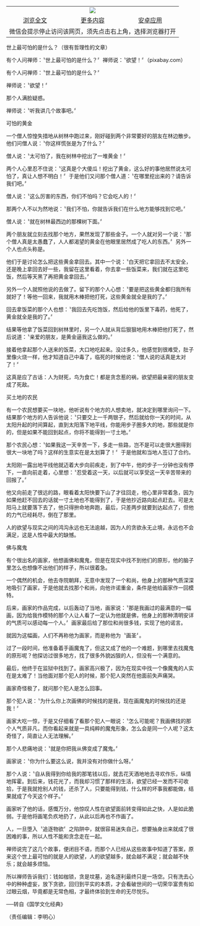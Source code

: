 

<table>
  <tr>
    <td align="center" colspan="3">
      <a href="https://github.com/ogate/ogate/blob/master/README.md"><img src="https://cloud.githubusercontent.com/assets/11880933/13434984/f430fae2-e012-11e5-814f-c2df1e82b247.jpg"/></a>
    </td>
  </tr>
  <tr>
    <td align="center">
      <a href="https://s3.ap-south-1.amazonaws.com/ogatem/oGate.htm?c816356&from=oNote">浏览全文</a>
    </td>
    <td align="center">
      <a href="https://s3.ap-south-1.amazonaws.com/ogatem/oGate.htm?from=oNote">更多内容</a>
    </td>
    <td align="center">
      <a href="https://raw.githubusercontent.com/ogate/up/master/ogate.apk">安卓应用</a>
    </td>
  </tr>
  <tr>
    <td align="center" colspan="3">
      微信会提示停止访问该网页，须先点击右上角，选择浏览器打开
    </td>
  </tr>
</table>    



世上最可怕的是什么？（很有哲理性的文章）





有个人问禅师：〝世上最可怕的是什么？〞禅师说：〝欲望！〞（pixabay.com） 







有个人问禅师：〝世上最可怕的是什么？〞











禅师说：〝欲望！〞



那个人满脸疑惑。



禅师说：〝听我讲几个故事吧。〞



可怕的黄金





一个僧人惊惶失措地从树林中跑过来，刚好碰到两个非常要好的朋友在林边散步。他们问僧人说：〝你这样慌张是为了什么？〞



僧人说：〝太可怕了，我在树林中挖出了一堆黄金！〞



两个人心里忍不住说：〝这真是个大傻瓜！挖出了黄金，这么好的事他居然说太可怕了，真让人想不明白！〞于是他们又问那个僧人道：〝在哪里挖出来的？请告诉我们吧。〞



僧人说：〝这么厉害的东西，你们不怕吗？它会吃人的！〞



那两个人不以为然地说：〝我们不怕，你就告诉我们在什么地方能够找到它吧。〞



僧人说：〝就在树林最西边的那棵树下面。〞



两个朋友就立刻去找那个地方，果然发现了那些金子。一个人就对另一个说：〝那个僧人真是太愚蠢了，人人都渴望的黄金在他眼里居然成了吃人的东西。〞另外一个人也点头称是。



他们于是讨论怎么把这些黄金拿回去。其中一个说：〝白天把它拿回去不太安全，还是晚上拿回去好一些，我留在这里看着，你去拿一些饭菜来，我们就在这里吃饭，然后等天黑了再把黄金拿回去。〞



另外一个人就照他说的去做了。留下的那个人心想：〝要是把这些黄金都归我所有就好了！等他一回来，我就用木棒把他打死，这些黄金就全是我的了。〞



回去拿饭菜的那个人也想：〝我回去先吃饱饭，然后给他的饭里下毒药，他死了，黄金就全是我的了。〞



结果等他拿了饭菜回到树林里时，另一个人就从背后狠狠地用木棒把他打死了，然后说道：〝亲爱的朋友，是黄金逼我这么做的。〞



接着他拿起那个人送来的饭菜，大口地吃起来。没过多久，他感觉到很难受，肚子里像火烧一样，他才知道自己中毒了，临死的时候他说：〝僧人说的话真是太对了！〞

 

这真是应了古话：人为财死，鸟为食亡！都是贪念惹的祸，欲望把最亲密的朋友变成了死敌。



 买土地的农民 



有一个农民想要买一块地，他听说有个地方的人想卖地，就决定到哪里询问一下。结果那个地方的人告诉他说：〝只要交上一千两银子，然后就给你一天的时间，从太阳升起的时间算起，直到太阳落下地平线，你能用步子圈多大的地，那些就是你的，但是如果不能回到起点，你将不能得到一寸土地。〞



那个农民心想：〝如果我这一天辛苦一下，多走一些路，岂不是可以走很大圈得到很大一块地了吗？这样的生意实在是太划算了！〞于是他就和当地人签订了合约。



太阳刚一露出地平线他就迈着大步向前疾走，到了中午，他的步子一分钟也没有停下，一直向前走着，心里想：〝忍受着这一天，以后就可以享受这一天辛苦带来的回报了。〞



他又向前走了很远的路，眼看着太阳快要下山了才往回走，他心里非常着急，因为如果他赶不回去的话就一寸土地也不能得到了，于是他抄近路向起点赶去。可是太阳马上就要落下去了，他只得拚命地奔跑，最后，只差两步就要到达起点了，但他的力气已经耗尽，倒在了那里。



人的欲望与现实之间的鸿沟永远也无法逾越，因为人的贪欲永无止境，永远也不会满足，这是人性中最大的缺憾。



 佛与魔鬼



有个很出名的画家，他想画佛和魔鬼，但是在现实中找不到他们的原形，他的脑子里怎么也想像不出他们的样子，所以很着急。



一个偶然的机会，他去寺院朝拜，无意中发现了一个和尚，他身上的那种气质深深地吸引了画家，于是他就去找那个和尚，向他许诺重金，条件是他给画家作一回模特。



后来，画家的作品完成，以后轰动了当地，画家说：〝那是我画过的最满意的一幅画，因为给我作模特的那个人让人看了一定认为他就是佛，他身上的那种清明安详的气质可以感动每一个人。〞画家最后给了那位和尚很多钱，实现了他的诺言。



就因为这幅画，人们不再称他为画家，而是称他为〝画圣〞。



过了一段时间，他准备着手画魔鬼了，但这又成了他的一个难题，到哪里去找魔鬼的原形呢？他探访过很多地方，找了很多外貌凶狠的人，但没有一个满意的。



最后，他终于在监狱中找到了。画家高兴极了，因为在现实中找一个像魔鬼的人实在是太难了！当他面对那个犯人的时候，那个犯人突然在他面前失声痛哭。



画家奇怪极了，就问那个犯人是怎么回事。



那个犯人说：〝为什么你上次画佛的时候找的是我，现在画魔鬼的时候找的还是我！〞



画家大吃一惊，于是又仔细看了看那个犯人一眼说：〝怎么可能呢？我画佛找的那个人气质非凡，而你看起来就是一具纯粹的魔鬼形象，怎么会是同一个人呢？这太奇怪了，简直让人无法理解。〞



那个人悲痛地说：〝就是你把我从佛变成了魔鬼。〞



画家说：〝你为什么要这么说，我并没有对你做什么呀。〞



那个人说：〝自从我得到你给我的那笔钱以后，就去花天酒地地去寻欢作乐，纵情地挥霍。到后来，钱花光了，而我却习惯了那样的生活，欲望已经一发而不可收拾，于是我就抢别人的钱，还杀了人，只要能得到钱，什么样的坏事我都能做，结果就成了今天这个样子。〞



画家听了他的话，感慨万分，他惊叹人性在欲望面前转变得如此之快，人是如此脆弱。于是他将画笔负疚地扔了，从此以后再也不作画了。

 

人，一旦堕入〝追逐物欲〞之陷阱中，就很容易迷失自己，想要抽身出来就成了很困难的事，所以人性不能和贪念走在一起。



禅师说完了这几个故事，便闭目不语，而那个人已经从这些故事中知道了答案，原来这个世上最可怕的就是人的欲望，人的欲望越多，就会越不满足；就会越不快乐；就会越多烦恼。



所以禅师告诉我们：钱如枷锁，贪是坟墓，追名逐利最终只是一场空。只有洗去心中的种种虚妄，放下贪欲，回归到平实的本质，才会看破世间的一切荣华富贵有如过眼云烟，毕竟都是无常色相，才最终体验到生命的无尽悦乐。



──转自《国学文化经典》



（责任编辑：李明心）





